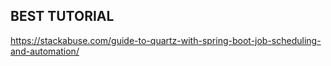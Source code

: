 BEST TUTORIAL
------------------
https://stackabuse.com/guide-to-quartz-with-spring-boot-job-scheduling-and-automation/